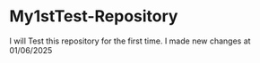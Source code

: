 # My1stTest-Repository
I will Test this repository for the first time. I made new changes at 01/06/2025
